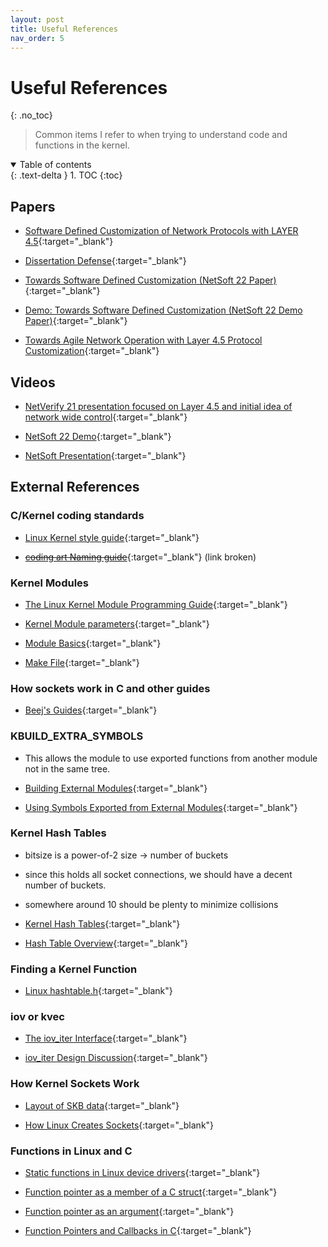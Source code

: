 ```yaml
---
layout: post
title: Useful References
nav_order: 5
---
```

# Useful References
{: .no_toc}
> Common items I refer to when trying to understand code and functions in the kernel.

<details open markdown="block">
  <summary>
    Table of contents
  </summary>
  {: .text-delta }
1. TOC
{:toc}
</details>


## Papers

 - [Software Defined Customization of Network Protocols with LAYER 4.5](https://calhoun.nps.edu/handle/10945/71078){:target="_blank"}

 - [Dissertation Defense](https://github.com/danluke2/software_defined_customization/blob/main/Dissertation%20Papers%20and%20Videos/Dissertation_Defense.pdf){:target="_blank"}

 - [Towards Software Defined Customization (NetSoft 22 Paper)](https://ieeexplore.ieee.org/abstract/document/9844096){:target="_blank"}

 - [Demo: Towards Software Defined Customization (NetSoft 22 Demo Paper)](https://ieeexplore.ieee.org/abstract/document/9844104){:target="_blank"}

 - [Towards Agile Network Operation with Layer 4.5 Protocol Customization](https://github.com/danluke2/software_defined_customization/blob/main/Dissertation%20Papers%20and%20Videos/NetVerify_2021_Paper.pdf){:target="_blank"}

## Videos

 - [NetVerify 21 presentation focused on Layer 4.5 and initial idea of network wide control](https://youtu.be/s9vwJLDMSlI?start=17737&end=18730){:target="_blank"}
  
 - [NetSoft 22 Demo](https://whova.com/portal/ieeen_202206/videos/3IjMyUTN4QTO/){:target="_blank"}
  
 - [NetSoft Presentation](https://whova.com/portal/ieeen_202206/videos/3IjM0ATOxIDN/){:target="_blank"}

## External References

### C/Kernel coding standards

 - [Linux Kernel style guide](https://www.kernel.org/doc/html/latest/process/coding-style.html#){:target="_blank"}

 - [~~coding art Naming guide~~](https://codingart.readthedocs.io/en/latest/c/Naming.html){:target="_blank"} (link broken)

### Kernel Modules

 - [The Linux Kernel Module Programming Guide](https://sysprog21.github.io/lkmpg/){:target="_blank"}

 - [Kernel Module parameters](https://tldp.org/LDP/lkmpg/2.6/html/x323.html){:target="_blank"}

 - [Module Basics](https://lkw.readthedocs.io/en/latest/doc/04_exporting_symbols.html#one-module-dependent-on-several-modules){:target="_blank"}

 - [Make File](https://tldp.org/LDP/lkmpg/2.4/html/x208.html){:target="_blank"}

### How sockets work in C and other guides

 - [Beej's Guides](https://beej.us/guide/){:target="_blank"}


### KBUILD_EXTRA_SYMBOLS

 - This allows the module to use exported functions from another module not
    in the same tree.

 - [Building External Modules](https://www.kernel.org/doc/Documentation/kbuild/modules.txt){:target="_blank"}

 - [Using Symbols Exported from External Modules](http://embeddedguruji.blogspot.com/2019/04/kbuildextrasymbols-using-symbols.html){:target="_blank"}

### Kernel Hash Tables

 -  bitsize is a power-of-2 size -> number of buckets

 -  since this holds all socket connections, we should have a decent number of buckets.

 -  somewhere around 10 should be plenty to minimize collisions

 - [Kernel Hash Tables](https://stackoverflow.com/questions/60870788/how-to-use-the-kernel-hashtable-api){:target="_blank"}

 - [Hash Table Overview](https://lwn.net/Articles/510202/){:target="_blank"}


### Finding a Kernel Function

 - [Linux hashtable.h](https://elixir.bootlin.com/linux/latest/source/include/linux/hashtable.h#L157){:target="_blank"}

### iov or kvec

 - [The iov_iter Interface](https://lwn.net/Articles/625077/){:target="_blank"}

 - [iov_iter Design Discussion](https://www.spinics.net/lists/linux-fsdevel/msg196508.html){:target="_blank"}

### How Kernel Sockets Work

 - [Layout of SKB data](http://vger.kernel.org/~davem/skb_data.html){:target="_blank"}

 - [How Linux Creates Sockets](https://ops.tips/blog/how-linux-creates-sockets/){:target="_blank"}


### Functions in Linux and C

 - [Static functions in Linux device drivers](https://stackoverflow.com/questions/14423333/static-functions-in-linux-device-driver){:target="_blank"}

 - [Function pointer as a member of a C struct](https://stackoverflow.com/questions/1350376/function-pointer-as-a-member-of-a-c-struct){:target="_blank"}

 - [Function pointer as an argument](https://stackoverflow.com/questions/1789807/function-pointer-as-an-argument){:target="_blank"}

 - [Function Pointers and Callbacks in C](http://venkateshabbarapu.blogspot.com/2012/09/function-pointers-and-callbacks-in-c.html){:target="_blank"}
